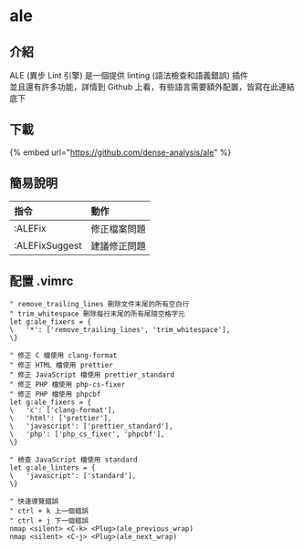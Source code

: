 # ale

## 介紹

ALE \(異步 Lint 引擎\) 是一個提供 linting \(語法檢查和語義錯誤\) 插件  
並且還有許多功能，詳情到 Github 上看，有些語言需要額外配置，皆寫在此連結底下

## 下載

{% embed url="https://github.com/dense-analysis/ale" %}

## 簡易說明

| 指令 | 動作 |
| :--- | :--- |
| :ALEFix | 修正檔案問題 |
| :ALEFixSuggest | 建議修正問題 |

## 配置 .vimrc

```text
" remove_trailing_lines 刪除文件末尾的所有空白行
" trim_whitespace 刪除每行末尾的所有尾隨空格字元
let g:ale_fixers = {
\   '*': ['remove_trailing_lines', 'trim_whitespace'],
\}

" 修正 C 檔使用 clang-format
" 修正 HTML 檔使用 prettier
" 修正 JavaScript 檔使用 prettier_standard
" 修正 PHP 檔使用 php-cs-fixer
" 修正 PHP 檔使用 phpcbf
let g:ale_fixers = {
\   'c': ['clang-format'],
\   'html': ['prettier'],
\   'javascript': ['prettier_standard'],
\   'php': ['php_cs_fixer', 'phpcbf'],
\}

" 檢查 JavaScript 檔使用 standard
let g:ale_linters = {
\   'javascript': ['standard'],
\}

" 快速導覽錯誤
" ctrl + k 上一個錯誤
" ctrl + j 下一個錯誤
nmap <silent> <C-k> <Plug>(ale_previous_wrap)
nmap <silent> <C-j> <Plug>(ale_next_wrap)


```

